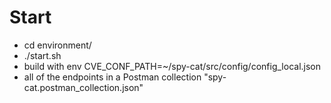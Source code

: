 # Start
- cd environment/
- ./start.sh
- build with env 
CVE_CONF_PATH=~/spy-cat/src/config/config_local.json
- all of the endpoints in a Postman collection 
"spy-cat.postman_collection.json"